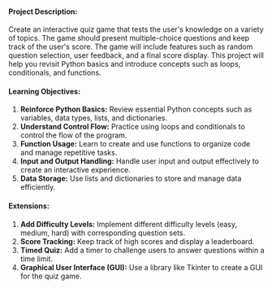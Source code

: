 #### **Project Description:**
Create an interactive quiz game that tests the user's knowledge on a variety of topics. The game should present multiple-choice questions and keep track of the user's score. The game will include features such as random question selection, user feedback, and a final score display. This project will help you revisit Python basics and introduce concepts such as loops, conditionals, and functions.

#### **Learning Objectives:**
1. **Reinforce Python Basics:** Review essential Python concepts such as variables, data types, lists, and dictionaries.
2. **Understand Control Flow:** Practice using loops and conditionals to control the flow of the program.
3. **Function Usage:** Learn to create and use functions to organize code and manage repetitive tasks.
4. **Input and Output Handling:** Handle user input and output effectively to create an interactive experience.
5. **Data Storage:** Use lists and dictionaries to store and manage data efficiently.

#### **Extensions:**
1. **Add Difficulty Levels:** Implement different difficulty levels (easy, medium, hard) with corresponding question sets.
2. **Score Tracking:** Keep track of high scores and display a leaderboard.
3. **Timed Quiz:** Add a timer to challenge users to answer questions within a time limit.
4. **Graphical User Interface (GUI):** Use a library like Tkinter to create a GUI for the quiz game.